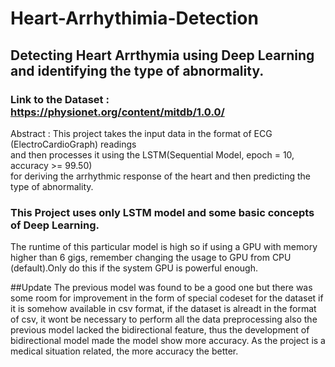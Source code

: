 # Heart-Arrhythimia-Detection
## Detecting Heart Arrthymia using Deep Learning and identifying the type of abnormality.
### Link to the Dataset : https://physionet.org/content/mitdb/1.0.0/
Abstract : This project takes the input data in the format of ECG (ElectroCardioGraph) readings           
          and then processes it using the LSTM(Sequential Model, epoch = 10, accuracy >= 99.50)    
          for deriving the arrhythmic response of the heart and then predicting the type of abnormality.
### This Project uses only LSTM model and some basic concepts of Deep Learning.
The runtime of this particular model is high so if using a GPU with memory higher than 6 gigs, remember changing the usage to GPU from CPU (default).Only do this if the system GPU is powerful enough.

##Update
The previous model was found to be a good one but there was some room for improvement in the form of special codeset for the dataset if it is somehow available in csv format, if the dataset is alreadt in the format of csv, it wont be necessary to perform all the data preprocessing also the previous model lacked the bidirectional feature, thus the development of bidirectional model made the model show more accuracy. As the project is a medical situation related, the more accuracy the better.
